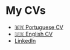 
# My CVs

- [🇧🇷 Portuguese CV](./Tiago%20Fran%C3%A7a%20-%20senior%20-%20Back-end%20PHP%20developer%20-%20pt-BR%20Resume.pdf)
- [🇺🇸 English CV](./Tiago%20Fran%C3%A7a%20-%20senior%20-%20Back-end%20PHP%20developer%20-%20EN%20Resume.pdf)
- [LinkedIn](https://www.linkedin.com/in/tiago-php/)
